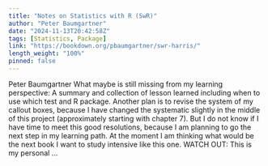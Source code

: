 ```yaml
---
title: "Notes on Statistics with R (SwR)"
author: "Peter Baumgartner"
date: "2024-11-13T20:42:58Z"
tags: [Statistics, Package]
link: "https://bookdown.org/pbaumgartner/swr-harris/"
length_weight: "100%"
pinned: false
---
```


Peter Baumgartner What maybe is still missing from my learning perspective: A summary and collection of lesson learned including when to use which test and R package. Another plan is to revise the system of my callout boxes, because I have changed the systematic slightly in the middle of this project (approximately starting with chapter 7). But I do not know if I have time to meet this good resolutions, because I am planning to go the next step in my learning path. At the moment I am thinking what would be the next book I want to study intensive like this one. WATCH OUT: This is my personal ...
